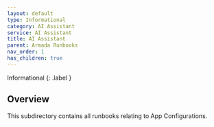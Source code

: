 ```yaml
---
layout: default
type: Informational
category: AI Assistant
service: AI Assistant
title: AI Assistant
parent: Armada Runbooks
nav_order: 1
has_children: true
---
```


Informational
{: .label }

## Overview

This subdirectory contains all runbooks relating to App Configurations.